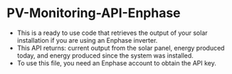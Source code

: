 # PV-Monitoring-API-Enphase

* This is a ready to use code that retrieves the output of your solar installation if you are using an Enphase inverter.  
* This API returns: current output from the solar panel, energy produced today, and energy produced since the system was installed.
* To use this file, you need an Enphase account to obtain the API key.
